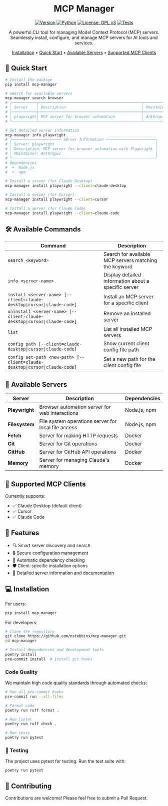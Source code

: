 <div align="center">

# MCP Manager

[![Version](https://img.shields.io/badge/version-0.1.1-blue.svg)](https://pypi.org/project/mcp-manager/)
[![Python](https://img.shields.io/badge/python-^3.12-blue.svg)](https://www.python.org/downloads/)
[![License: GPL v3](https://img.shields.io/badge/License-GPLv3-blue.svg)](https://www.gnu.org/licenses/gpl-3.0)
[![Tests](https://github.com/nstebbins/mcp-manager/actions/workflows/test.yml/badge.svg)](https://github.com/nstebbins/mcp-manager/actions/workflows/test.yml)

A powerful CLI tool for managing Model Context Protocol (MCP) servers. Seamlessly install, configure, and manage MCP servers for AI tools and services.

[Installation](#-installation) • [Quick Start](#-quick-start) • [Available Servers](#-available-servers) • [Supported MCP Clients](#-supported-mcp-clients)

</div>

## 🚀 Quick Start

```bash
# Install the package
pip install mcp-manager

# Search for available servers
mcp-manager search browser
# ┌───────────┬──────────────────────────────────────────────┬────────────┐
# │ Server    │ Description                                  │ Maintainer │
# ├───────────┼──────────────────────────────────────────────┼────────────┤
# │ playwright│ MCP server for browser automation            │ Anthropic  │
# └───────────┴──────────────────────────────────────────────┴────────────┘

# Get detailed server information
mcp-manager info playwright
# ╭────────────────────── Server Information ──────────────────────╮
# │ Server: playwright                                             │
# │ Description: MCP server for browser automation with Playwright │
# │ Maintainer: Anthropic                                          │
# ╰────────────────────────────────────────────────────────────────╯
# Dependencies
#  •  Node.js
#  •  npm

# Install a server (for Claude Desktop)
mcp-manager install playwright --client=claude-desktop

# Install a server (for Cursor)
mcp-manager install playwright --client=cursor

# Install a server (for Claude Code)
mcp-manager install playwright --client=claude-code
```

## 🛠️ Available Commands

| Command | Description |
|---------|-------------|
| `search <keyword>` | Search for available MCP servers matching the keyword |
| `info <server-name>` | Display detailed information about a specific server |
| `install <server-name> [--client=claude-desktop\|cursor\|claude-code]` | Install an MCP server for a specific client |
| `uninstall <server-name> [--client=claude-desktop\|cursor\|claude-code]` | Remove an installed server |
| `list` | List all installed MCP servers |
| `config path [--client=claude-desktop\|cursor\|claude-code]` | Show current client config file path |
| `config set-path <new-path> [--client=claude-desktop\|cursor\|claude-code]` | Set a new path for the client config file |

## 🔌 Available Servers

| Server | Description | Dependencies |
|--------|-------------|--------------|
| **Playwright** | Browser automation server for web interactions | Node.js, npm |
| **Filesystem** | File system operations server for local file access | Node.js, npm |
| **Fetch** | Server for making HTTP requests | Docker |
| **Git** | Server for Git operations | Docker |
| **GitHub** | Server for GitHub API operations | Docker |
| **Memory** | Server for managing Claude's memory | Docker |

## 👥 Supported MCP Clients

Currently supports:
- ✅ Claude Desktop (default client)
- ✅ Cursor
- ✅ Claude Code

## 🎯 Features

- 🔍 Smart server discovery and search
- 🔒 Secure configuration management
- 🔄 Automatic dependency checking
- 🛡️ Client-specific installation options
- 📝 Detailed server information and documentation

## 💻 Installation

For users:
```bash
pip install mcp-manager
```

For developers:
```bash
# Clone the repository
git clone https://github.com/nstebbins/mcp-manager.git
cd mcp-manager

# Install dependencies and development tools
poetry install
pre-commit install  # Install git hooks
```

### Code Quality

We maintain high code quality standards through automated checks:

```bash
# Run all pre-commit hooks
pre-commit run --all-files

# Format code
poetry run ruff format .

# Run linter
poetry run ruff check .

# Run tests
poetry run pytest
```

### 🧪 Testing

The project uses pytest for testing. Run the test suite with:

```bash
poetry run pytest
```

## 🤝 Contributing

Contributions are welcome! Please feel free to submit a Pull Request.
